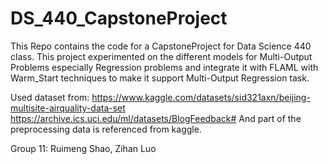 # DS_440_CapstoneProject

This Repo contains the code for a CapstoneProject for Data Science 440 class. This project experimented on the different models for Multi-Output Problems especially Regression problems and integrate it with FLAML with Warm_Start techniques to make it support Multi-Output Regression task.



Used dataset from:
  https://www.kaggle.com/datasets/sid321axn/beijing-multisite-airquality-data-set
  https://archive.ics.uci.edu/ml/datasets/BlogFeedback#
And part of the preprocessing data is referenced from kaggle.


Group 11: Ruimeng Shao, Zihan Luo
